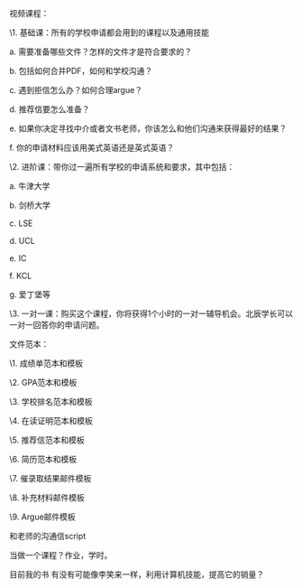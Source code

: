 视频课程：

\1.   基础课：所有的学校申请都会用到的课程以及通用技能

a.   需要准备哪些文件？怎样的文件才是符合要求的？

b.   包括如何合并PDF，如何和学校沟通？

c.   遇到拒信怎么办？如何合理argue？

d.   推荐信要怎么准备？

e.   如果你决定寻找中介或者文书老师，你该怎么和他们沟通来获得最好的结果？

f.   你的申请材料应该用美式英语还是英式英语？

\2.   进阶课：带你过一遍所有学校的申请系统和要求，其中包括：

a.   牛津大学

b.   剑桥大学

c.   LSE

d.   UCL

e.   IC

f.   KCL

g.   爱丁堡等

\3.   一对一课：购买这个课程，你将获得1个小时的一对一辅导机会。北辰学长可以一对一回答你的申请问题。

 

文件范本：

\1.   成绩单范本和模板

\2.   GPA范本和模板

\3.   学校排名范本和模板

\4.   在读证明范本和模板

\5.   推荐信范本和模板

\6.   简历范本和模板

\7.   催录取结果邮件模板

\8.   补充材料邮件模板

\9.   Argue邮件模板



和老师的沟通信script 



当做一个课程？作业，学时。





目前我的书 有没有可能像李笑来一样，利用计算机技能，提高它的销量？